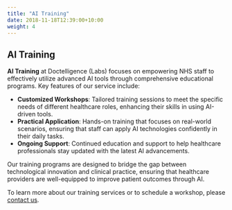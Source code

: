 ```yaml
---
title: "AI Training"
date: 2018-11-18T12:39:00+10:00
weight: 4
---
```


## AI Training

**AI Training** at Doctelligence (Labs) focuses on empowering NHS staff to effectively utilize advanced AI tools through comprehensive educational programs. Key features of our service include:

- **Customized Workshops**: Tailored training sessions to meet the specific needs of different healthcare roles, enhancing their skills in using AI-driven tools.
- **Practical Application**: Hands-on training that focuses on real-world scenarios, ensuring that staff can apply AI technologies confidently in their daily tasks.
- **Ongoing Support**: Continued education and support to help healthcare professionals stay updated with the latest AI advancements.

Our training programs are designed to bridge the gap between technological innovation and clinical practice, ensuring that healthcare providers are well-equipped to improve patient outcomes through AI.

To learn more about our training services or to schedule a workshop, please [contact us](mailto:your-email@doctelligence.com).
